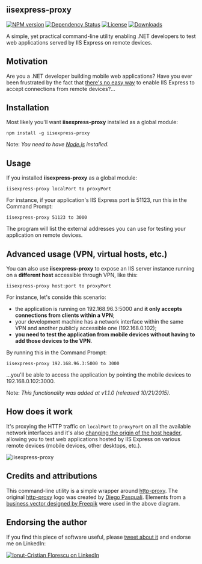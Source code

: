 ## iisexpress-proxy
[![NPM version][npm-image]][npm-url]
[![Dependency Status][david-image]][david-url]
[![License][license-image]][license-url]
[![Downloads][downloads-image]][downloads-url]

A simple, yet practical command-line utility enabling .NET developers to test web applications served by IIS Express on remote devices.

## Motivation
Are you a .NET developer building mobile web applications?
Have you ever been frustrated by the fact that [there's no easy way](https://www.google.com/search?q=iis+express+remote+access) to enable IIS Express to accept connections from remote devices?...

## Installation
Most likely you'll want **iisexpress-proxy** installed as a global module:

    npm install -g iisexpress-proxy

Note: *You need to have [Node.js](https://nodejs.org/) installed.*

## Usage
If you installed **iisexpress-proxy** as a global module:

    iisexpress-proxy localPort to proxyPort

For instance, if your application's IIS Express port is 51123, run this in the Command Prompt:

    iisexpress-proxy 51123 to 3000

The program will list the external addresses you can use for testing your application on remote devices.

## Advanced usage (VPN, virtual hosts, etc.)
You can also use **iisexpress-proxy** to expose an IIS server instance running on a **different host** accessible through VPN, like this:

    iisexpress-proxy host:port to proxyPort

For instance, let's conside this scenario:
- the application is running on 192.168.96.3:5000 and **it only accepts connections from clients within a VPN**;
- your development machine has a network interface within the same VPN and another publicly accessible one (192.168.0.102);
- **you need to test the application from mobile devices without having to add those devices to the VPN**.

By running this in the Command Prompt:

    iisexpress-proxy 192.168.96.3:5000 to 3000

...you'll be able to access the application by pointing the mobile devices to 192.168.0.102:3000.

Note: *This functionality was added at v1.1.0 (released 10/21/2015)*.

## How does it work
It's proxying the HTTP traffic on `localPort` to `proxyPort` on all the available network interfaces and it's also [changing the origin of the host header](https://github.com/nodejitsu/node-http-proxy/blob/master/lib/http-proxy.js#L44), allowing you to test web applications hosted by IIS Express on various remote devices (mobile devices, other desktops, etc.).

![iisexpress-proxy](https://raw.github.com/icflorescu/iisexpress-proxy/master/diagram.jpg)

## Credits and attributions
This command-line utility is a simple wrapper around [http-proxy](https://github.com/nodejitsu/node-http-proxy).
The original [http-proxy](https://github.com/nodejitsu/node-http-proxy) logo was created by [Diego Pasquali](http://dribbble.com/diegopq). Elements from a [business vector designed by Freepik](http://www.freepik.com/free-photos-vectors/business) were used in the above diagram.

## Endorsing the author
If you find this piece of software useful, please [tweet about it](http://twitter.com/share?text=Access%20your%20IIS%20Express%20applications%20from%20remote%20devices&url=https%3A%2F%2Fgithub.com%2Ficflorescu%2Fiisexpress-proxy&hashtags=iisexpress%2Cremote%2Cvisualstudio%2Cnode.js&via=icflorescu) and endorse me on LinkedIn:

[![Ionut-Cristian Florescu on LinkedIn](https://static.licdn.com/scds/common/u/img/webpromo/btn_viewmy_160x25.png)](https://www.linkedin.com/in/icflorescu)

[npm-image]: https://img.shields.io/npm/v/iisexpress-proxy.svg?style=flat-square
[npm-url]: https://npmjs.org/package/iisexpress-proxy
[david-image]: http://img.shields.io/david/icflorescu/iisexpress-proxy.svg?style=flat-square
[david-url]: https://david-dm.org/icflorescu/iisexpress-proxy
[license-image]: http://img.shields.io/npm/l/iisexpress-proxy.svg?style=flat-square
[license-url]: LICENSE
[downloads-image]: http://img.shields.io/npm/dm/iisexpress-proxy.svg?style=flat-square
[downloads-url]: https://npmjs.org/package/iisexpress-proxy
